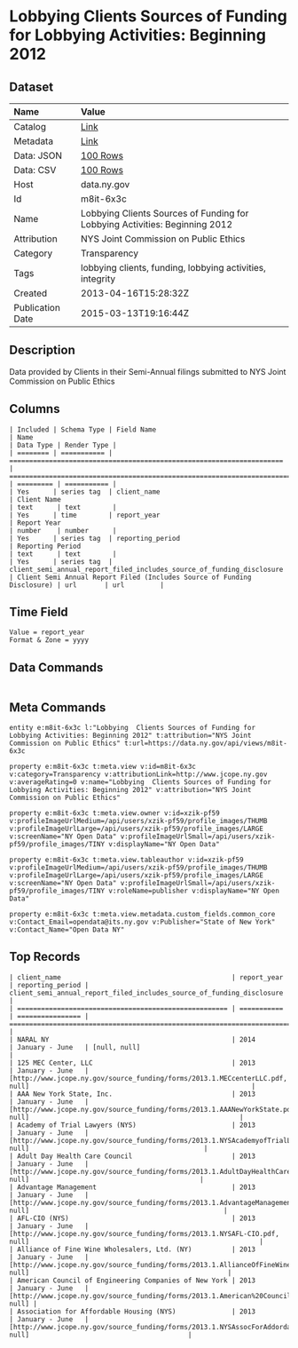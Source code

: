 # Lobbying Clients Sources of Funding for Lobbying Activities: Beginning 2012

## Dataset

| Name | Value |
| :--- | :---- |
| Catalog | [Link](https://catalog.data.gov/dataset/lobbying-clients-sources-of-funding-for-lobbying-activities-beginning-2012) |
| Metadata | [Link](https://data.ny.gov/api/views/m8it-6x3c) |
| Data: JSON | [100 Rows](https://data.ny.gov/api/views/m8it-6x3c/rows.json?max_rows=100) |
| Data: CSV | [100 Rows](https://data.ny.gov/api/views/m8it-6x3c/rows.csv?max_rows=100) |
| Host | data.ny.gov |
| Id | m8it-6x3c |
| Name | Lobbying Clients Sources of Funding for Lobbying Activities: Beginning 2012 |
| Attribution | NYS Joint Commission on Public Ethics |
| Category | Transparency |
| Tags | lobbying clients, funding, lobbying activities, integrity |
| Created | 2013-04-16T15:28:32Z |
| Publication Date | 2015-03-13T19:16:44Z |

## Description

Data provided by Clients in their Semi-Annual filings submitted to NYS Joint Commission on Public Ethics

## Columns

```ls
| Included | Schema Type | Field Name                                                            | Name                                                                    | Data Type | Render Type |
| ======== | =========== | ===================================================================== | ======================================================================= | ========= | =========== |
| Yes      | series tag  | client_name                                                           | Client Name                                                             | text      | text        |
| Yes      | time        | report_year                                                           | Report Year                                                             | number    | number      |
| Yes      | series tag  | reporting_period                                                      | Reporting Period                                                        | text      | text        |
| Yes      | series tag  | client_semi_annual_report_filed_includes_source_of_funding_disclosure | Client Semi Annual Report Filed (Includes Source of Funding Disclosure) | url       | url         |
```

## Time Field

```ls
Value = report_year
Format & Zone = yyyy
```

## Data Commands

```ls
```

## Meta Commands

```ls
entity e:m8it-6x3c l:"Lobbying  Clients Sources of Funding for Lobbying Activities: Beginning 2012" t:attribution="NYS Joint Commission on Public Ethics" t:url=https://data.ny.gov/api/views/m8it-6x3c

property e:m8it-6x3c t:meta.view v:id=m8it-6x3c v:category=Transparency v:attributionLink=http://www.jcope.ny.gov v:averageRating=0 v:name="Lobbying  Clients Sources of Funding for Lobbying Activities: Beginning 2012" v:attribution="NYS Joint Commission on Public Ethics"

property e:m8it-6x3c t:meta.view.owner v:id=xzik-pf59 v:profileImageUrlMedium=/api/users/xzik-pf59/profile_images/THUMB v:profileImageUrlLarge=/api/users/xzik-pf59/profile_images/LARGE v:screenName="NY Open Data" v:profileImageUrlSmall=/api/users/xzik-pf59/profile_images/TINY v:displayName="NY Open Data"

property e:m8it-6x3c t:meta.view.tableauthor v:id=xzik-pf59 v:profileImageUrlMedium=/api/users/xzik-pf59/profile_images/THUMB v:profileImageUrlLarge=/api/users/xzik-pf59/profile_images/LARGE v:screenName="NY Open Data" v:profileImageUrlSmall=/api/users/xzik-pf59/profile_images/TINY v:roleName=publisher v:displayName="NY Open Data"

property e:m8it-6x3c t:meta.view.metadata.custom_fields.common_core v:Contact_Email=opendata@its.ny.gov v:Publisher="State of New York" v:Contact_Name="Open Data NY"
```

## Top Records

```ls
| client_name                                           | report_year | reporting_period | client_semi_annual_report_filed_includes_source_of_funding_disclosure                                                               | 
| ===================================================== | =========== | ================ | =================================================================================================================================== | 
| NARAL NY                                              | 2014        | January - June   | [null, null]                                                                                                                        | 
| 125 MEC Center, LLC                                   | 2013        | January - June   | [http://www.jcope.ny.gov/source_funding/forms/2013.1.MECcenterLLC.pdf, null]                                                        | 
| AAA New York State, Inc.                              | 2013        | January - June   | [http://www.jcope.ny.gov/source_funding/forms/2013.1.AAANewYorkState.pdf, null]                                                     | 
| Academy of Trial Lawyers (NYS)                        | 2013        | January - June   | [http://www.jcope.ny.gov/source_funding/forms/2013.1.NYSAcademyofTrialLawyers.pdf, null]                                            | 
| Adult Day Health Care Council                         | 2013        | January - June   | [http://www.jcope.ny.gov/source_funding/forms/2013.1.AdultDayHealthCareCouncil.pdf, null]                                           | 
| Advantage Management                                  | 2013        | January - June   | [http://www.jcope.ny.gov/source_funding/forms/2013.1.AdvantageManagement.pdf, null]                                                 | 
| AFL-CIO (NYS)                                         | 2013        | January - June   | [http://www.jcope.ny.gov/source_funding/forms/2013.1.NYSAFL-CIO.pdf, null]                                                          | 
| Alliance of Fine Wine Wholesalers, Ltd. (NY)          | 2013        | January - June   | [http://www.jcope.ny.gov/source_funding/forms/2013.1.AllianceOfFineWine.pdf, null]                                                  | 
| American Council of Engineering Companies of New York | 2013        | January - June   | [http://www.jcope.ny.gov/source_funding/forms/2013.1.American%20Council%20of%20Engineering%20Companies%20of%20New%20York.pdf, null] | 
| Association for Affordable Housing (NYS)              | 2013        | January - June   | [http://www.jcope.ny.gov/source_funding/forms/2013.1.NYSAssocForAddordableHousing.pdf, null]                                        | 
```
